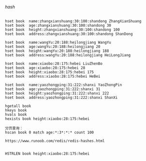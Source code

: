 
###### hash

    hset book  name:zhangxianshuang:30:100:shandong ZhangXianShuang
    hset book  age:zhangxianshuang:30:100:shandong 30
    hset book  height:zhangxianshuang:30:100:shandong 100
    hset book  address:zhangxianshuang:30:100:shandong ShanDong

    hset book  name:wangYu:20:188:heilongjiang WangYu
    hset book  age:wangYu:20:188:heilongjiang 20
    hset book  height:wangYu:20:188:heilongjiang 188
    hset book  address:wangYu:20:188:heilongjiang HeiLongJiang
    
    hset book  name:xiaobo:28:175:hebei LiuZhenBo
    hset book  age:xiaobo:28:175:hebei 28
    hset book  height:xiaobo:28:175:hebei 175
    hset book  address:xiaobo:28:175:hebei HeBei
    
    hset book  name:yaozhongping:31:222:shanxi YaoZhongPin
    hset book  age:yaozhongping:31:222:shanxi 31
    hset book  height:yaozhongping:31:222:shanxi 222 
    hset book  address:yaozhongping:31:222:shanxi ShanXi

    hgetall book
    hkeys book
    hvals book
    hexists book height:xiaobo:28:175:hebei
    
    分页查询：
    hscan book 0 match age:*:3*:*:* count 100
    
    https://www.runoob.com/redis/redis-hashes.html
    
    
    HSTRLEN book height:xiaobo:28:175:hebei
    
    